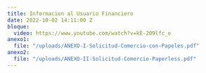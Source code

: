 ```yaml
---
title: Informacion al Usuario Financiero
date: 2022-10-02 14:11:00 Z
bloque:
  video: https://www.youtube.com/watch?v=kE-209lfc_o
anexo1:
  file: "/uploads/ANEXO-I-Solicitud-Comercio-con-Papeles.pdf"
anexo2:
  file: "/uploads/ANEXO-II-Solicitud-Comercio-Paperless.pdf"
---
```


